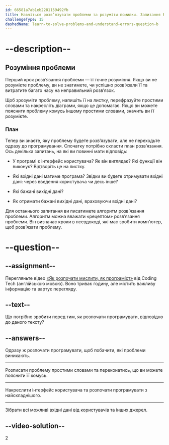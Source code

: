 ```yaml
---
id: 66581a7ab1eb2281159492fb
title: Навчіться розв’язувати проблеми та розуміти помилки. Запитання B
challengeType: 15
dashedName: learn-to-solve-problems-and-understand-errors-question-b
---
```


# --description--

## Розуміння проблеми
Перший крок розв’язання проблеми — її точне розуміння. Якщо ви не розумієте проблему, ви не знатимете, чи успішно розв’язали її та витратите багато часу на неправильний розв’язок.

Щоб зрозуміти проблему, напишіть її на листку, перефразуйте простими словами та накресліть діаграми, якщо це допомагає. Якщо ви можете пояснити проблему комусь іншому простими словами, значить ви її розумієте.

### План
Тепер ви знаєте, яку проблему будете розв’язувати, але не переходьте одразу до програмування. Спочатку потрібно скласти план розв’язання. Ось декілька запитань, на які ви повинні мати відповідь:

- У програмі є інтерфейс користувача? Як він виглядає? Які функції він виконує? Відтворіть це на листку.

- Які вхідні дані матиме програма? Звідки ви будете отримувати вхідні дані: через введення користувача чи десь інше?

- Які бажані вихідні дані?

- Як отримати бажані вихідні дані, враховуючи вхідні дані?

Для останнього запитання ви писатимете алгоритм розв’язання проблеми. Алгоритм можна вважати «рецептом» розв’язання проблеми. Він визначає кроки в псевдокоді, які має зробити комп’ютер, щоб розв’язати проблему.

# --question--

## --assignment--
Перегляньте відео <a href="https://www.youtube.com/watch?v=azcrPFhaY9k" target="_blank">«Як розпочати мислити, як програміст»</a> від Coding Tech (англійською мовою). Воно триває годину, але містить важливу інформацію та вартує перегляду.

## --text--

Що потрібно зробити перед тим, як розпочати програмувати, відповідно до даного тексту?

## --answers--

Одразу ж розпочати програмувати, щоб побачити, які проблеми виникають.

---

Розписати проблему простими словами та переконатись, що ви можете пояснити її комусь.

---

Накреслити інтерфейс користувача та розпочати програмувати з найскладнішого.

---

Зібрати всі можливі вхідні дані від користувачів та інших джерел.


## --video-solution--

2
